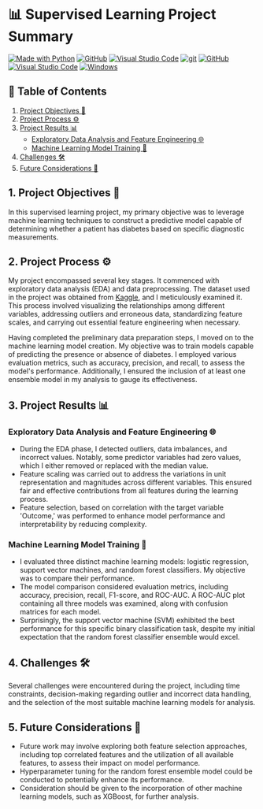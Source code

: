 # 📊 Supervised Learning Project Summary

[![Made with Python](https://img.shields.io/badge/Made%20with-Python-blue?style=for-the-badge)](https://www.python.org/)
[![GitHub](https://img.shields.io/badge/GitHub-Repo-blue?style=for-the-badge)](https://github.com/fursuf1/Credit-Card-Fraud-Detection)
[![Visual Studio Code](https://img.shields.io/badge/Editor-Visual%20Studio%20Code-blue?style=for-the-badge)](https://code.visualstudio.com/)
[![git](https://badgen.net/badge/icon/git?icon=git&label)](https://git-scm.com)
[![GitHub](https://img.shields.io/badge/--181717?logo=github&logoColor=ffffff)](https://github.com/)
[![Visual Studio Code](https://img.shields.io/badge/--007ACC?logo=visual%20studio%20code&logoColor=ffffff)](https://code.visualstudio.com/)
[![Windows](https://badgen.net/badge/icon/windows?icon=windows&label)](https://microsoft.com/windows/)

## 📝 Table of Contents
1. [Project Objectives 🎯](#project-objectives-)
2. [Project Process ⚙️](#project-process-)
3. [Project Results 📊](#project-results-)
    - [Exploratory Data Analysis and Feature Engineering 🌐](#exploratory-data-analysis-and-feature-engineering-)
    - [Machine Learning Model Training 🤖](#machine-learning-model-training-)
4. [Challenges 🛠](#challenges-)
5. [Future Considerations 🚀](#future-considerations-)

## 1. Project Objectives 🎯
In this supervised learning project, my primary objective was to leverage machine learning techniques to construct a predictive model capable of determining whether a patient has diabetes based on specific diagnostic measurements.

## 2. Project Process ⚙️
My project encompassed several key stages. It commenced with exploratory data analysis (EDA) and data preprocessing. The dataset used in the project was obtained from [Kaggle](https://www.kaggle.com/datasets/akshaydattatraykhare/diabetes-dataset), and I meticulously examined it. This process involved visualizing the relationships among different variables, addressing outliers and erroneous data, standardizing feature scales, and carrying out essential feature engineering when necessary.

Having completed the preliminary data preparation steps, I moved on to the machine learning model creation. My objective was to train models capable of predicting the presence or absence of diabetes. I employed various evaluation metrics, such as accuracy, precision, and recall, to assess the model's performance. Additionally, I ensured the inclusion of at least one ensemble model in my analysis to gauge its effectiveness.

## 3. Project Results 📊

### Exploratory Data Analysis and Feature Engineering 🌐
- During the EDA phase, I detected outliers, data imbalances, and incorrect values. Notably, some predictor variables had zero values, which I either removed or replaced with the median value.
- Feature scaling was carried out to address the variations in unit representation and magnitudes across different variables. This ensured fair and effective contributions from all features during the learning process.
- Feature selection, based on correlation with the target variable 'Outcome,' was performed to enhance model performance and interpretability by reducing complexity.

### Machine Learning Model Training 🤖
- I evaluated three distinct machine learning models: logistic regression, support vector machines, and random forest classifiers. My objective was to compare their performance.
- The model comparison considered evaluation metrics, including accuracy, precision, recall, F1-score, and ROC-AUC. A ROC-AUC plot containing all three models was examined, along with confusion matrices for each model.
- Surprisingly, the support vector machine (SVM) exhibited the best performance for this specific binary classification task, despite my initial expectation that the random forest classifier ensemble would excel.

## 4. Challenges 🛠
Several challenges were encountered during the project, including time constraints, decision-making regarding outlier and incorrect data handling, and the selection of the most suitable machine learning models for analysis.

## 5. Future Considerations 🚀
- Future work may involve exploring both feature selection approaches, including top correlated features and the utilization of all available features, to assess their impact on model performance.
- Hyperparameter tuning for the random forest ensemble model could be conducted to potentially enhance its performance.
- Consideration should be given to the incorporation of other machine learning models, such as XGBoost, for further analysis.
